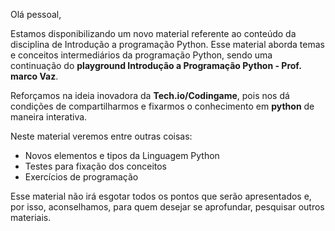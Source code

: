 Olá pessoal,

Estamos disponibilizando um novo material referente ao conteúdo da disciplina de Introdução a programação Python. Esse material aborda temas e conceitos intermediários da programação Python, sendo uma continuação do **playground Introdução a Programação Python - Prof. marco Vaz**.

Reforçamos na ideia inovadora da **Tech.io/Codingame**, pois nos dá condições de compartilharmos e fixarmos o conhecimento em **python** de maneira interativa. 

Neste material veremos entre outras coisas:

+ Novos elementos e tipos da Linguagem Python
+ Testes para fixação dos conceitos
+ Exercícios de programação

Esse material não irá esgotar todos os pontos que serão apresentados e, por isso, aconselhamos, para quem desejar se aprofundar, pesquisar outros materiais.
